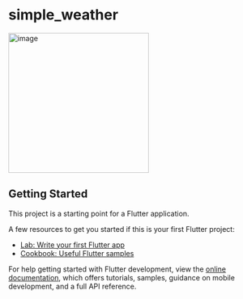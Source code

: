 # simple_weather

<img width="277" alt="image" src="https://github.com/saputramb/simple-weather/assets/53567782/275ca657-b9e6-4d20-9da4-d1f3aae25196">

## Getting Started

This project is a starting point for a Flutter application.

A few resources to get you started if this is your first Flutter project:

- [Lab: Write your first Flutter app](https://docs.flutter.dev/get-started/codelab)
- [Cookbook: Useful Flutter samples](https://docs.flutter.dev/cookbook)

For help getting started with Flutter development, view the
[online documentation](https://docs.flutter.dev/), which offers tutorials,
samples, guidance on mobile development, and a full API reference.
